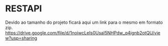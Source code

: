 # RESTAPI
Devido ao tamanho do projeto ficará aqui um link para o mesmo em formato zip.
https://drive.google.com/file/d/1noiwcLeIs0UsaI5NHPdw_q4ignb2otQU/view?usp=sharing
